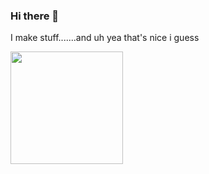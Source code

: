 ### Hi there 👋
I make stuff.......and uh yea that's nice i guess


<img height="180em" src="https://github-readme-stats.vercel.app/api?username=JDevelo&show_icons=true&theme=radical&hide_border=true&&count_private=true&include_all_commits=true" />
